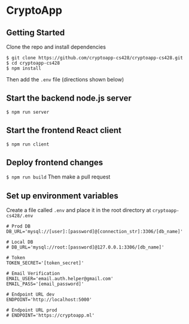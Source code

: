 # CryptoApp

## Getting Started

Clone the repo and install dependencies
```
$ git clone https://github.com/cryptoapp-cs428/cryptoapp-cs428.git
$ cd cryptoapp-cs428
$ npm install
```
Then add the `.env` file (directions shown below)

## Start the backend node.js server
`$ npm run server`

## Start the frontend React client
`$ npm run client`

## Deploy frontend changes
`$ npm run build`
Then make a pull request

## Set up environment variables

Create a file called `.env` and place it in the root directory at `cryptoapp-cs428/.env`
```
# Prod DB
DB_URL='mysql://[user]:[password]@[connection_str]:3306/[db_name]'

# Local DB
# DB_URL='mysql://root:[password]@127.0.0.1:3306/[db_name]'

# Token 
TOKEN_SECRET='[token_secret]'

# Email Verification
EMAIL_USER='email.auth.helper@gmail.com'
EMAIL_PASS='[email_password]'

# Endpoint URL dev
ENDPOINT='http://localhost:5000'

# Endpoint URL prod
# ENDPOINT='https://cryptoapp.ml'

```

